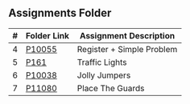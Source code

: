 ##  Assignments Folder

|   #   |     Folder Link    |       Assignment Description        |
| :---: | -------------------| ----------------------------------- |
|   4   | [P10055](./P10055) |      Register + Simple Problem      |
|   5   | [P161](./P161)     |      Traffic Lights                 |
|   6   | [P10038](./P10038) |      Jolly Jumpers                  |
|   7   | [P11080](./P11080) |      Place The Guards               |
